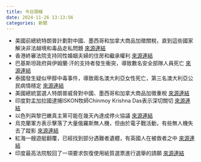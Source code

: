 ```yaml
---
title: 今日頭條
date: 2024-11-26 13:13:56
categories: 新聞            
---
```

- 美國前總統特朗普計劃對中國、墨西哥和加拿大商品加徵關稅，直到這些國家解決非法越境和毒品走私問題 [來源連結](https://www.theguardian.com/us-news/live/2024/nov/26/donald-trump-president-us-trade-tariffs-china-mexico-canada-latest-politics-news)
- 香港終審法院支持同性婚姻夫婦的住房和繼承權利 [來源連結](https://www.aljazeera.com/news/2024/11/26/hong-kongs-top-court-rules-in-favour-of-same-sex-couple-rights)
- 巴基斯坦政府與伊姆蘭·汗的支持者發生衝突，導致數名安全部隊人員死亡 [來源連結](https://www.theguardian.com/world/2024/nov/26/pakistan-violence-death-toll-imran-khan-supporters-clash)
- 泰國發生疑似甲醇中毒事件，導致兩名澳大利亞女性死亡，第三名澳大利亞公民病情穩定 [來源連結](https://www.theguardian.com/australia-news/2024/nov/26/laos-methanol-poisoning-third-australia-illness-condition-ntwnfb)
- 美國總統當選人特朗普威脅對中國、墨西哥和加拿大商品加徵重稅 [來源連結](https://www.japantimes.co.jp/business/2024/11/26/economy/trump-tariffs-mexico-canada/)
- 印度對孟加拉國逮捕ISKON牧師Chinmoy Krishna Das表示深切關切 [來源連結](https://www.thehindu.com/news/national/ensure-the-safety-of-minorities-india-urges-bangladesh-after-the-arrest-of-iskcon-monk-chinmoy-krishna-das/article68913683.ece)
- 以色列與黎巴嫩真主黨可能在幾天內達成停火協議 [來源連結](https://www.theguardian.com/world/2024/nov/25/israel-cabinet-decide-ceasefire-deal-lebanon-hezbollah)
- 烏克蘭軍方表示擊落了大量俄羅斯無人機，但由於電子戰活動，有些無人機失去了蹤影 [來源連結](https://www.theguardian.com/world/live/2024/nov/26/russia-ukraine-war-live-record-russian-drones-ukraine-kyiv-nato)
- 紅海一艘遊艇翻覆，已經找到部分遇難者遺體，有英國人在被救者之中 [來源連結](https://www.theguardian.com/world/2024/nov/26/bodies-recovered-from-capsized-tourist-boat-in-red-sea)
- 印度最高法院駁回了一項要求恢復使用紙質選票進行選舉的請願 [來源連結](https://www.thehindu.com/news/national/supreme-court-rejects-plea-for-reverting-to-ballots-in-elections/article68913342.ece)



